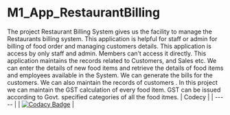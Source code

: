 # M1_App_RestaurantBilling
The project Restaurant Billing System gives us the facility to manage the Restaurants billing system. This application is helpful for staff or admin for billing of food order and managing customers details. This application is access by only staff and admin. Members can’t access it directly. This application maintains the records related to Customers, and Sales etc. We can enter the details of new food items and retrieve the details of food items and employees available in the System. We can generate the bills for the customers. We can also maintain the records of customers . In this project we can maintain the GST calculation of every food item. GST can be issued according to Govt. specified categories of all the food itmes.
| Codecy | 
| ----- |
| [![Codacy Badge](https://app.codacy.com/project/badge/Grade/9e17f63b471e4c5081a796bb92e2695a)](https://www.codacy.com/gh/RevansiddappaRevansiddappa/M1_App_RestaurantBilling/dashboard?utm_source=github.com&amp;utm_medium=referral&amp;utm_content=RevansiddappaRevansiddappa/M1_App_RestaurantBilling&amp;utm_campaign=Badge_Grade) |

